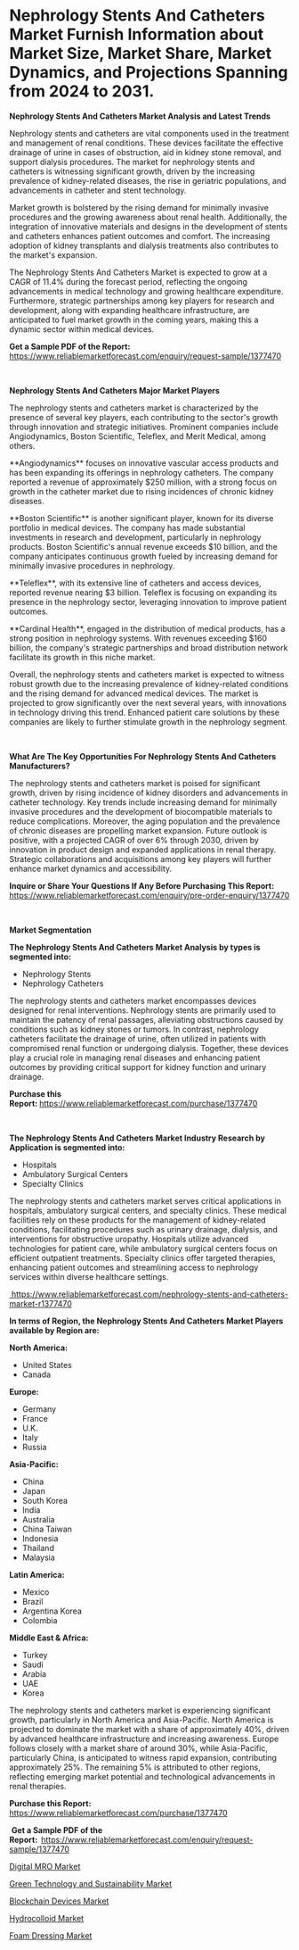 <p><h1>Nephrology Stents And Catheters Market Furnish Information about Market Size, Market Share, Market Dynamics, and Projections Spanning from 2024 to 2031.</h1></p><p><strong>Nephrology Stents And Catheters Market Analysis and Latest Trends</strong></p>
<p><p>Nephrology stents and catheters are vital components used in the treatment and management of renal conditions. These devices facilitate the effective drainage of urine in cases of obstruction, aid in kidney stone removal, and support dialysis procedures. The market for nephrology stents and catheters is witnessing significant growth, driven by the increasing prevalence of kidney-related diseases, the rise in geriatric populations, and advancements in catheter and stent technology.</p><p>Market growth is bolstered by the rising demand for minimally invasive procedures and the growing awareness about renal health. Additionally, the integration of innovative materials and designs in the development of stents and catheters enhances patient outcomes and comfort. The increasing adoption of kidney transplants and dialysis treatments also contributes to the market's expansion.</p><p>The Nephrology Stents And Catheters Market is expected to grow at a CAGR of 11.4% during the forecast period, reflecting the ongoing advancements in medical technology and growing healthcare expenditure. Furthermore, strategic partnerships among key players for research and development, along with expanding healthcare infrastructure, are anticipated to fuel market growth in the coming years, making this a dynamic sector within medical devices.</p></p>
<p><strong>Get a Sample PDF of the Report:&nbsp;</strong> <a href="https://www.reliablemarketforecast.com/enquiry/request-sample/1377470?utm_campaign=1771&utm_medium=2&utm_source=Github&utm_content=ia&utm_term=24102024&utm_id=nephrology-stents-and-catheters">https://www.reliablemarketforecast.com/enquiry/request-sample/1377470</a></p>
<p>&nbsp;</p>
<p><strong>Nephrology Stents And Catheters Major Market Players</strong></p>
<p><p>The nephrology stents and catheters market is characterized by the presence of several key players, each contributing to the sector's growth through innovation and strategic initiatives. Prominent companies include Angiodynamics, Boston Scientific, Teleflex, and Merit Medical, among others.</p><p>**Angiodynamics** focuses on innovative vascular access products and has been expanding its offerings in nephrology catheters. The company reported a revenue of approximately $250 million, with a strong focus on growth in the catheter market due to rising incidences of chronic kidney diseases.</p><p>**Boston Scientific** is another significant player, known for its diverse portfolio in medical devices. The company has made substantial investments in research and development, particularly in nephrology products. Boston Scientific's annual revenue exceeds $10 billion, and the company anticipates continuous growth fueled by increasing demand for minimally invasive procedures in nephrology.</p><p>**Teleflex**, with its extensive line of catheters and access devices, reported revenue nearing $3 billion. Teleflex is focusing on expanding its presence in the nephrology sector, leveraging innovation to improve patient outcomes.</p><p>**Cardinal Health**, engaged in the distribution of medical products, has a strong position in nephrology systems. With revenues exceeding $160 billion, the company's strategic partnerships and broad distribution network facilitate its growth in this niche market.</p><p>Overall, the nephrology stents and catheters market is expected to witness robust growth due to the increasing prevalence of kidney-related conditions and the rising demand for advanced medical devices. The market is projected to grow significantly over the next several years, with innovations in technology driving this trend. Enhanced patient care solutions by these companies are likely to further stimulate growth in the nephrology segment.</p></p>
<p>&nbsp;</p>
<p><strong>What Are The Key Opportunities For Nephrology Stents And Catheters Manufacturers?</strong></p>
<p><p>The nephrology stents and catheters market is poised for significant growth, driven by rising incidence of kidney disorders and advancements in catheter technology. Key trends include increasing demand for minimally invasive procedures and the development of biocompatible materials to reduce complications. Moreover, the aging population and the prevalence of chronic diseases are propelling market expansion. Future outlook is positive, with a projected CAGR of over 6% through 2030, driven by innovation in product design and expanded applications in renal therapy. Strategic collaborations and acquisitions among key players will further enhance market dynamics and accessibility.</p></p>
<p><strong>Inquire or Share Your Questions If Any Before Purchasing This Report:</strong> <a href="https://www.reliablemarketforecast.com/enquiry/pre-order-enquiry/1377470?utm_campaign=1771&utm_medium=2&utm_source=Github&utm_content=ia&utm_term=24102024&utm_id=nephrology-stents-and-catheters">https://www.reliablemarketforecast.com/enquiry/pre-order-enquiry/1377470</a></p>
<p>&nbsp;</p>
<p><strong>Market Segmentation</strong></p>
<p><strong>The Nephrology Stents And Catheters Market Analysis by types is segmented into:</strong></p>
<p><ul><li>Nephrology Stents</li><li>Nephrology Catheters</li></ul></p>
<p><p>The nephrology stents and catheters market encompasses devices designed for renal interventions. Nephrology stents are primarily used to maintain the patency of renal passages, alleviating obstructions caused by conditions such as kidney stones or tumors. In contrast, nephrology catheters facilitate the drainage of urine, often utilized in patients with compromised renal function or undergoing dialysis. Together, these devices play a crucial role in managing renal diseases and enhancing patient outcomes by providing critical support for kidney function and urinary drainage.</p></p>
<p><strong>Purchase this Report:&nbsp;</strong><a href="https://www.reliablemarketforecast.com/purchase/1377470?utm_campaign=1771&utm_medium=2&utm_source=Github&utm_content=ia&utm_term=24102024&utm_id=nephrology-stents-and-catheters">https://www.reliablemarketforecast.com/purchase/1377470</a></p>
<p>&nbsp;</p>
<p><strong>The Nephrology Stents And Catheters Market Industry Research by Application is segmented into:</strong></p>
<p><ul><li>Hospitals</li><li>Ambulatory Surgical Centers</li><li>Specialty Clinics</li></ul></p>
<p><p>The nephrology stents and catheters market serves critical applications in hospitals, ambulatory surgical centers, and specialty clinics. These medical facilities rely on these products for the management of kidney-related conditions, facilitating procedures such as urinary drainage, dialysis, and interventions for obstructive uropathy. Hospitals utilize advanced technologies for patient care, while ambulatory surgical centers focus on efficient outpatient treatments. Specialty clinics offer targeted therapies, enhancing patient outcomes and streamlining access to nephrology services within diverse healthcare settings.</p></p>
<p><a href="https://www.reliablemarketforecast.com/nephrology-stents-and-catheters-market-r1377470?utm_campaign=1771&utm_medium=2&utm_source=Github&utm_content=ia&utm_term=24102024&utm_id=nephrology-stents-and-catheters">&nbsp;https://www.reliablemarketforecast.com/nephrology-stents-and-catheters-market-r1377470</a></p>
<p><strong>In terms of Region, the Nephrology Stents And Catheters Market Players available by Region are:</strong></p>
<p>
    <p> <strong> North America: </strong>
        <ul>
            <li>United States</li>
            <li>Canada</li>
        </ul>
        </p> 
    <p> <strong> Europe: </strong>
        <ul>
            <li>Germany</li>
            <li>France</li>
            <li>U.K.</li>
            <li>Italy</li>
            <li>Russia</li>
        </ul>
        </p> 
    <p> <strong> Asia-Pacific: </strong>
        <ul>
            <li>China</li>
            <li>Japan</li>
            <li>South Korea</li>
            <li>India</li>
            <li>Australia</li>
            <li>China Taiwan</li>
            <li>Indonesia</li>
            <li>Thailand</li>
            <li>Malaysia</li>
        </ul>
        </p> 
    <p> <strong> Latin America: </strong>
        <ul>
            <li>Mexico</li>
            <li>Brazil</li>
            <li>Argentina Korea</li>
            <li>Colombia</li>
        </ul>
        </p> 
    <p> <strong> Middle East & Africa: </strong>
        <ul>
            <li>Turkey</li>
            <li>Saudi</li>
            <li>Arabia</li>
            <li>UAE</li>
            <li>Korea</li>
        </ul>
    </p>
    </p>
<p><p>The nephrology stents and catheters market is experiencing significant growth, particularly in North America and Asia-Pacific. North America is projected to dominate the market with a share of approximately 40%, driven by advanced healthcare infrastructure and increasing awareness. Europe follows closely with a market share of around 30%, while Asia-Pacific, particularly China, is anticipated to witness rapid expansion, contributing approximately 25%. The remaining 5% is attributed to other regions, reflecting emerging market potential and technological advancements in renal therapies.</p></p>
<p><strong>Purchase this Report: </strong><a href="https://www.reliablemarketforecast.com/purchase/1377470?utm_campaign=1771&utm_medium=2&utm_source=Github&utm_content=ia&utm_term=24102024&utm_id=nephrology-stents-and-catheters">https://www.reliablemarketforecast.com/purchase/1377470</a></p>
<p>&nbsp;<strong>Get a Sample PDF of the Report:&nbsp;&nbsp;</strong><a href="https://www.reliablemarketforecast.com/enquiry/request-sample/1377470?utm_campaign=1771&utm_medium=2&utm_source=Github&utm_content=ia&utm_term=24102024&utm_id=nephrology-stents-and-catheters">https://www.reliablemarketforecast.com/enquiry/request-sample/1377470</a></p>
<p><strong></strong></p>
<p><p><a href="https://www.linkedin.com/pulse/digital-mro-market-share-size-trends-industry-analysis-5r4ze?utm_campaign=1771&utm_medium=2&utm_source=Github&utm_content=ia&utm_term=24102024&utm_id=nephrology-stents-and-catheters">Digital MRO Market</a></p><p><a href="https://www.linkedin.com/pulse/global-green-technology-sustainability-industry-analysis-dx4de?utm_campaign=1771&utm_medium=2&utm_source=Github&utm_content=ia&utm_term=24102024&utm_id=nephrology-stents-and-catheters">Green Technology and Sustainability Market</a></p><p><a href="https://www.linkedin.com/pulse/blockchain-devices-market2024-2031-industry-insights-qqgoe?utm_campaign=1771&utm_medium=2&utm_source=Github&utm_content=ia&utm_term=24102024&utm_id=nephrology-stents-and-catheters">Blockchain Devices Market</a></p><p><a href="https://www.linkedin.com/pulse/global-hydrocolloid-market-trends-innovations-forward-looking-dyesc?utm_campaign=1771&utm_medium=2&utm_source=Github&utm_content=ia&utm_term=24102024&utm_id=nephrology-stents-and-catheters">Hydrocolloid Market</a></p><p><a href="https://www.linkedin.com/pulse/strategic-market-insights-global-foam-dressing-2024-gyvdc?utm_campaign=1771&utm_medium=2&utm_source=Github&utm_content=ia&utm_term=24102024&utm_id=nephrology-stents-and-catheters">Foam Dressing Market</a></p></p>